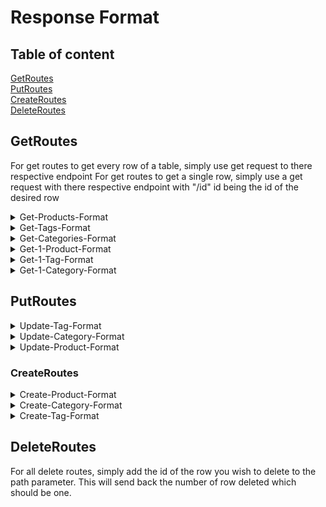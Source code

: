 # Response Format

## Table of content
[GetRoutes](#getroutes)\
[PutRoutes](#putroutes)\
[CreateRoutes](#createroutes)\
[DeleteRoutes](#deleteroutes)

## GetRoutes

For get routes to get every row of a table, simply use get request to there respective endpoint
For get routes to get a single row, simply use a get request with there respective endpoint with "/id" id being the id of the desired row
<details>
<summary>Get-Products-Format</summary>

``` JSON
[ //ARRAY OF ALL CATEGORIES
    {
		"id": 1,
		"product_name": "Plain T-Shirt",
		"price": "14.99",
		"stock": 14,
		"category_id": 1,
		"category": {
			"id": 1,
			"category_name": "Shirts"
		},
		"tags": [//ARRAY OF ALL TAGS FOR THIS CATEGORIES
			{
				"id": 6,
				"tag_name": "white",
				"product_tag": {
					"id": 1,
					"product_id": 1,
					"tag_id": 6
				}
			},
        ],
    }
]
```
</details>
<details>
<summary>Get-Tags-Format</summary>

```JSON
[ //ARRAY OF ALL TAGS
	{
		"id": 6,
		"tag_name": "white",
		"products": [ //ARRAY OF ALL PRODUCTS WITH THIS TAG
			{
				"id": 1,
				"product_name": "Plain T-Shirt",
				"price": "14.99",
				"stock": 14,
				"category": {
					"id": 1,
					"category_name": "newCategoryName"
				}
			},
        ],
    }
]
```
</details>
<details>
<summary>Get-Categories-Format</summary>

```JSON
[ //ARRAY OF ALL CATEGORIES
	{
		"id": 1,
		"category_name": "Shirts",
		"products": [ //ARRAY OF ALL PRODUCTS BELONGING TO SAID CATEGORY
			{
				"id": 1,
				"product_name": "Plain T-Shirt",
				"price": "14.99",
				"stock": 14,
				"category_id": 1,
				"categoryId": 1
			},
		],
	},
]
```
</details>
<details>
<summary>Get-1-Product-Format</summary>

```JSON
//SELECTED PRODUCT
{
    "id": 1,
    "product_name": "Plain T-Shirt",
    "price": "14.99",
    "stock": 14,
    "category_id": 1,
    "category": {
        "id": 1,
        "category_name": "Shirts"
    },
    "tags": [ //ARRAY OF TAGS RELATED TO THIS PRODUCT
        {
            "id": 6,
            "tag_name": "white",
            "product_tag": {
                "id": 1,
                "product_id": 1,
                "tag_id": 6
            }
        },
    ],
}
```
</details>
<details>
<summary>Get-1-Tag-Format</summary>

```JSON
{ //SELECTED TAG
	"id": 2,
	"tag_name": "pop music",
	"products": [ //ARRAY OF PRODUCTS CONNECTED TO THE THE TAGS
		{
			"id": 4,
			"product_name": "Top 40 Music Compilation Vinyl Record",
			"price": "12.99",
			"stock": 50,
			"category": {
				"id": 3,
				"category_name": "Music"
			}
		},
    ],
}
```
</details>
<details>
<summary>Get-1-Category-Format</summary>

```JSON
{ //SELECTED CATEGORIES
	"id": 1,
	"category_name": "Shirts",
	"products": [ //ARRAY OF PRODUCTS RELATED TO THIS CATEGORIES
		{
			"id": 1,
			"product_name": "Plain T-Shirt",
			"price": "14.99",
			"stock": 14,
			"category_id": 1,
			"categoryId": 1
		},
	],
}
```
</details>

## PutRoutes

<details>
<summary>Update-Tag-Format</summary>

```JSON
//REQUEST BODY
{
	"name": "newName"
}
//RESPONSE 
[
	1, //AMOUNT OF ROWS UPDATED
	[
		{ //UPDATED INFORMATION
			"id": 2,
			"tag_name": "newName"
		}
	]
]
```
</details>
<details>
<summary>Update-Category-Format</summary>

```JSON
//REQUEST BODY
{
	"name":"newCategoryName"
}
//RESPONSE 
[
	1, //AMOUNT OF ROW UPDATED
	[ //UPDATED ROW
		{
			"id": 1,
			"category_name": "newCategoryName"
		}
	]
]
```
</details>
<details>
<summary>Update-Product-Format</summary>

```JSON
//REQUEST BODY
{
    "product_name": "NewName",
    "price": 200, //AUTOMATICALLY CONVERTS TO DECIMAL WITH TWO DECIMAL POINTS
    "stock": 3,
    "tagIds": [1, 2, 3, 4],
    "categoryId": 2
}
//RESPONSE 
[
	1, //AMOUNT OF ROWS UPDATED
	[
		{
			"id": 6,
			"product_name": "NewName",
			"price": "200.00",
			"stock": 3,
			"categoryId": 2
		}
	]
]
```
</details>

### CreateRoutes

<details>
<summary>Create-Product-Format</summary>

```JSON
//REQUEST BODY
{
    "product_name": "NewName",
    "price": 200, //AUTOMATICALLY CONVERTS TO DECIMAL WITH TWO DECIMAL POINTS
    "stock": 3,
    "tagIds": [1, 2, 3, 4],
    "categoryId": 2
}
//RESPONSE 
[ //ARRAY OF PRODUCT/TAG TABLE ROWS ADDED 
	{
		"id": 13,
		"productId": 6,
		"tagId": 1
	},
	{
		"id": 14,
		"productId": 6,
		"tagId": 2
	},
	{
		"id": 15,
		"productId": 6,
		"tagId": 3
	},
	{
		"id": 16,
		"productId": 6,
		"tagId": 4
	}
]
```
</details>
<details>
<summary>Create-Category-Format</summary>

```JSON
//REQUEST BODY
{
	"name":"NewName"
}
//RESPONSE 
{ //New Category 
	"id": 6,
	"category_name": "NewName"
}
```
</details>
<details>
<summary>Create-Tag-Format</summary>

```JSON
//REQUEST BODY
{
	"name":"newName"
}
//RESPONSE 
{ //NEW TAG
	"id": 9,
	"tag_name": "wires"
}
```
</details>

## DeleteRoutes

For all delete routes, simply add the id of the row you wish to delete to the path parameter. This will send back the number of row deleted
which should be one.
